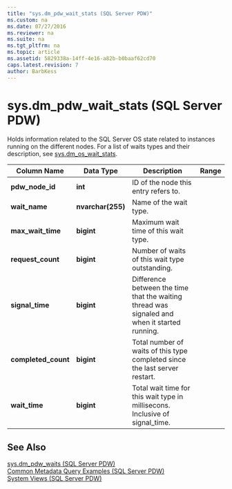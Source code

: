 ```yaml
---
title: "sys.dm_pdw_wait_stats (SQL Server PDW)"
ms.custom: na
ms.date: 07/27/2016
ms.reviewer: na
ms.suite: na
ms.tgt_pltfrm: na
ms.topic: article
ms.assetid: 5829338a-14ff-4e16-a82b-b0baaf62cd70
caps.latest.revision: 7
author: BarbKess
---
```

# sys.dm_pdw_wait_stats (SQL Server PDW)
Holds information related to the SQL Server OS state related to instances running on the different nodes. For a list of waits types and their description, see [sys.dm_os_wait_stats](http://msdn.microsoft.com/en-us/library/ms179984(v=sql.120).aspx).  
  
|Column Name|Data Type|Description|Range|  
|---------------|-------------|---------------|---------|  
|**pdw_node_id**|**int**|ID of the node this entry refers to.||  
|**wait_name**|**nvarchar(255)**|Name of the wait type.||  
|**max_wait_time**|**bigint**|Maximum wait time of this wait type.||  
|**request_count**|**bigint**|Number of waits of this wait type outstanding.||  
|**signal_time**|**bigint**|Difference between the time that the waiting thread was signaled and when it started running.||  
|**completed_count**|**bigint**|Total number of waits of this type completed since the last server restart.||  
|**wait_time**|**bigint**|Total wait time for this wait type in millisecons. Inclusive of signal_time.||  
  
## See Also  
[sys.dm_pdw_waits &#40;SQL Server PDW&#41;](../sqlpdw/sys-dm-pdw-waits-sql-server-pdw.md)  
[Common Metadata Query Examples &#40;SQL Server PDW&#41;](../sqlpdw/common-metadata-query-examples-sql-server-pdw.md)  
[System Views &#40;SQL Server PDW&#41;](../sqlpdw/system-views-sql-server-pdw.md)  
  
